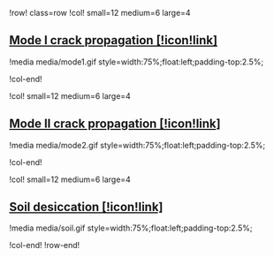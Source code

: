!row! class=row
!col! small=12 medium=6 large=4
## [Mode I crack propagation [!icon!link]](benchmarks/mode1.md)

!media media/mode1.gif
       style=width:75%;float:left;padding-top:2.5%;

!col-end!

!col! small=12 medium=6 large=4
## [Mode II crack propagation [!icon!link]](benchmarks/mode2.md)

!media media/mode2.gif
       style=width:75%;float:left;padding-top:2.5%;

!col-end!

!col! small=12 medium=6 large=4
## [Soil desiccation [!icon!link]](benchmarks/mud.md)

!media media/soil.gif
       style=width:75%;float:left;padding-top:2.5%;

!col-end!
!row-end!

